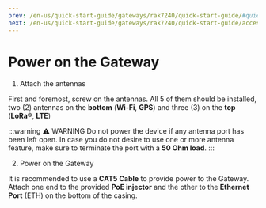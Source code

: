 ```yaml
---
prev: /en-us/quick-start-guide/gateways/rak7240/quick-start-guide/#quick-start-guide
next: /en-us/quick-start-guide/gateways/rak7240/quick-start-guide/access-the-gateway.html
---
```


# Power on the Gateway

1. Attach the antennas

First and foremost, screw on the antennas. All 5 of them should be installed, two (2) antennas on the **bottom** (**Wi-Fi**, **GPS**) and three (3) on the **top** (**LoRa®**, **LTE**)

:::warning ⚠️ WARNING
Do not power the device if any antenna port has been left open. In case you do not desire to use one or more antenna feature, make sure to terminate the port with a **50 Ohm load**.
:::

2. Power on the Gateway

It is recommended to use a **CAT5 Cable** to provide power to the Gateway. Attach one end to the provided **PoE injector** and the other to the **Ethernet Port** (ETH) on the bottom of the casing.

<rk-img
  src="/assets/images/quick-start-guide/rak7240/power-through-poe.jpg"
  width="100%"
  figure-number="1"
  caption="Powering the Gateway using PoE"
/>
